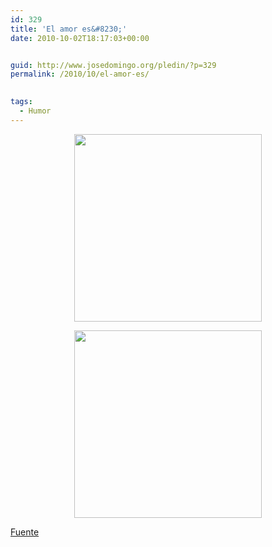 ```yaml
---
id: 329
title: 'El amor es&#8230;'
date: 2010-10-02T18:17:03+00:00


guid: http://www.josedomingo.org/pledin/?p=329
permalink: /2010/10/el-amor-es/

  
tags:
  - Humor
---
```

<p style="text-align: center;">
  <img class="aligncenter" title="1" src="http://3.bp.blogspot.com/_yaUmgkS5P-w/TJZ9ucW519I/AAAAAAAAFT4/_LCmBBgqmwU/s320/TF1.gif" alt="" width="300" height="300" />
</p>

<p style="text-align: center;">
  <img class="aligncenter" title="2" src="http://1.bp.blogspot.com/_yaUmgkS5P-w/TJZ9xKhI8XI/AAAAAAAAFUA/_2efNhQMn_k/s320/TF2.gif" alt="" width="300" height="300" />
</p>

<p style="text-align: left;">
  <a href="http://sinergiasincontrol.blogspot.com/2010/09/171-grandes-noticias-24.html">Fuente</a>
</p>

<!-- AddThis Advanced Settings generic via filter on the_content -->

<!-- AddThis Share Buttons generic via filter on the_content -->